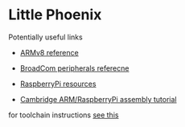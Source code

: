 # Little Phoenix

Potentially useful links

- [ARMv8 reference](https://www.element14.com/community/servlet/JiveServlet/previewBody/41836-102-1-229511/ARM.Reference_Manual.pdf)

- [BroadCom peripherals referecne](http://www.cl.cam.ac.uk/projects/raspberrypi/tutorials/os/downloads/SoC-Peripherals.pdf)

- [RaspberryPi resources](https://www.raspberrypi.org/resources/)

- [Cambridge ARM/RaspberryPi assembly tutorial](http://www.cl.cam.ac.uk/projects/raspberrypi/tutorials/os/index.html)

for toolchain instructions [see this](http://www.cl.cam.ac.uk/projects/raspberrypi/tutorials/os/downloads.html)
